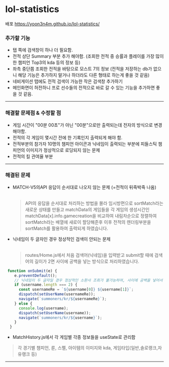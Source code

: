 # lol-statistics
배포 https://yoon3n4m.github.io/lol-statistics/

### 추가할 기능
- 탭 쪽에 검색창이 하나 더 필요함.
- 전적 상단 Summary 부분 추가 해야함. (조회한 전적 중 승률과 플레이를 가장 많이한 챔피언 Top3의 kda 등의 정보 등)
- 좌측 중단쯤 조회한 전적을 바탕으로 모스트 7의 정보 (전적을 저장하는 db가 없으니 해당 기능은 추가하지 말거나 하더라도 다른 형태로 하는게 좋을 것 같음)
- 네비게이션 탭에도 전적 검색이 가능한 작은 검색창 추가하기
- 메인화면이 허전하니 프로 선수들의 전적으로 바로 갈 수 있는 기능을 추가하면 좋을 것 같음.

***
### 해결할 문제점 & 수정할 점
- 게임 시간이 "00분 00초"가 아닌 "00분"으로만 출력되는데 전자의 방식으로 변경 해야함.
- 전적의 각 게임이 몇시간 전에 한 기록인지 출력되게 해야 함.
- 전적부분의 참가자 10명의 챔피언 아이콘과 닉네임이 출력되는 부분에 피들스틱 챔피언의 이미지가 정상적으로 로딩되지 않는 문제
- 전적의 킬 관여율 부분
***

### 해결된 문제
- MATCH-V5의API 응답이 순서대로 나오지 않는 문제 (=전적이 뒤죽박죽 나옴)<br><br>
  >API의 응답을 순서대로 처리하는 방법을 몰라 임시방편으로 sortMatch라는 새로운 상태를 만들고 matchData의 게임들을 각 게임의 생성시간인 matchData[x].info.gamecreation을 비교하여 내림차순으로 정렬하여 sortMatch라는 배열에 새로이 할당해준후 이후 전적의 렌더링부분을 sortMatch를 활용하여 출력되게 하였습니다.
 
- 닉네임이 두 글자인 경우 정상적인 검색이 안되는 문제 <br><br>
  >routes/Home.js에서 처음 검색어(닉네임)을 입력받고 submit할 때에 검색어의 길이가 2면 사이에 공백을 넣는 방식으로 처리하였습니다.
```javascript
 function onSubmit(e) {
    e.preventDefault();
    // 닉네임이 두 글자일 경우 정상적인 소환사 조회가 불가능하여, 사이에 공백을 넣어서 처리함.
    if (username.length === 2) {
      const usernameRe = `${username[0]} ${username[1]}`;
      dispatch(setUserName(usernameRe));
      navigate(`summoners/kr/${usernameRe}`);
    } else {
      console.log(username);
      dispatch(setUserName(username));
      navigate(`summoners/kr/${username}`);
    }
  }
  ```
  - MatchHistory.js에서 각 게임별 각종 정보들을 useState로 관리함
  > 각 경기별 챔피언, 룬, 스펠, 아이템의 이미지와 kda, 게임타입(일반,솔로랭크,자유랭크 등)
***

